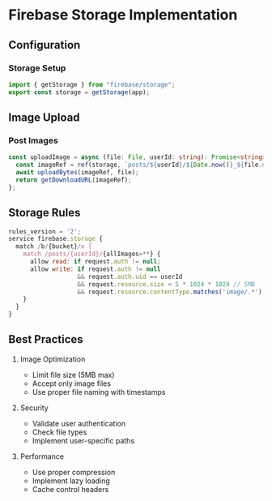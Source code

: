 # Firebase Storage Implementation

## Configuration

### Storage Setup
```typescript
import { getStorage } from "firebase/storage";
export const storage = getStorage(app);
```

## Image Upload

### Post Images
```typescript
const uploadImage = async (file: File, userId: string): Promise<string> => {
  const imageRef = ref(storage, `posts/${userId}/${Date.now()}_${file.name}`);
  await uploadBytes(imageRef, file);
  return getDownloadURL(imageRef);
};
```

## Storage Rules
```javascript
rules_version = '2';
service firebase.storage {
  match /b/{bucket}/o {
    match /posts/{userId}/{allImages=**} {
      allow read: if request.auth != null;
      allow write: if request.auth != null 
                   && request.auth.uid == userId
                   && request.resource.size < 5 * 1024 * 1024 // 5MB
                   && request.resource.contentType.matches('image/.*');
    }
  }
}
```

## Best Practices

1. Image Optimization
   - Limit file size (5MB max)
   - Accept only image files
   - Use proper file naming with timestamps

2. Security
   - Validate user authentication
   - Check file types
   - Implement user-specific paths

3. Performance
   - Use proper compression
   - Implement lazy loading
   - Cache control headers 